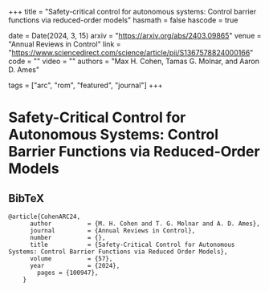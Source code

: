 +++
title = "Safety-critical control for autonomous systems: Control barrier functions via reduced-order models"
hasmath = false
hascode = true


date = Date(2024, 3, 15)
arxiv = "https://arxiv.org/abs/2403.09865"
venue = "Annual Reviews in Control"
link = "https://www.sciencedirect.com/science/article/pii/S1367578824000166"
code = ""
video = ""
authors = "Max H. Cohen, Tamas G. Molnar, and Aaron D. Ames"

tags = ["arc", "rom", "featured", "journal"]
+++

# Safety-Critical Control for Autonomous Systems: Control Barrier Functions via Reduced-Order Models

## BibTeX
```plaintext
@article{CohenARC24,
      author          = {M. H. Cohen and T. G. Molnar and A. D. Ames},
      journal         = {Annual Reviews in Control},
      number          = {},
      title           = {Safety-Critical Control for Autonomous Systems: Control Barrier Functions via Reduced Order Models},
      volume          = {57},
      year            = {2024},
        pages = {100947},
    }
```